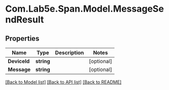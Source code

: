 # Com.Lab5e.Span.Model.MessageSendResult

## Properties

Name | Type | Description | Notes
------------ | ------------- | ------------- | -------------
**DeviceId** | **string** |  | [optional] 
**Message** | **string** |  | [optional] 

[[Back to Model list]](../README.md#documentation-for-models) [[Back to API list]](../README.md#documentation-for-api-endpoints) [[Back to README]](../README.md)

